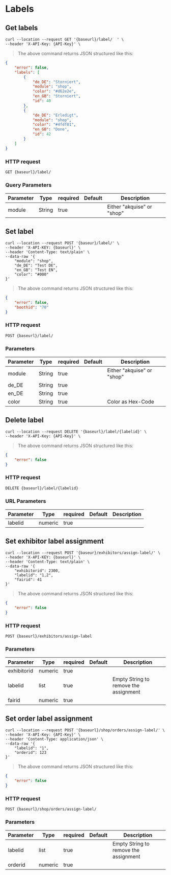 # Labels

## Get labels

```shell
curl --location --request GET '{baseurl}/label/  ' \
--header 'X-API-Key: {API-Key}' \
```

> The above command returns JSON structured like this:

```json
{
    "error": false,
    "labels": [
        {
            "de_DE": "Storniert",
            "module": "shop",
            "color": "#d62e2e",
            "en_GB": "Storniert",
            "id": 40
        },
        {
            "de_DE": "Erledigt",
            "module": "shop",
            "color": "#4fdf01",
            "en_GB": "Done",
            "id": 42
        }
    ]
}
```
### HTTP request

`GET {baseurl}/label/`

### Query Parameters

Parameter | Type | required | Default | Description
--------- | ---- | -------- | ------- | -----------
module | String | true | |  Either "akquise" or "shop"

## Set label

```shell
curl --location --request POST '{baseur}/label/' \
--header 'X-API-KEY: {baseurl}' \
--header 'Content-Type: text/plain' \
--data-raw '{
    "module": "shop",
    "de_DE": "Test DE",
    "en_GB": "Test EN",
    "color": "#000"
}'
```

> The above command returns JSON structured like this:

```json
{
    "error": false,
    "boothid": "70"
}
```

### HTTP request

`POST {baseurl}/label/`

### Parameters

| Parameter           | Type    | required | Default | Description |
| ------------------- | ------- | -------- | ------- | ----------- |
| module         | String | true    |         | Either "akquise" or "shop"
| de_DE         | String | true    |         |
| en_DE         | String | true    |         |
| color         | String | true    |         | Color as Hex-Code


## Delete label

```shell
curl --location --request DELETE '{baseurl}/label/{labelid}' \
--header 'X-API-Key: {API-Key}' \
```

> The above command returns JSON structured like this:

```json
{
    "error": false
}
```

### HTTP request

`DELETE {baseurl}/label/{labelid}`

### URL Parameters

| Parameter           | Type    | required | Default | Description |
| ------------------- | ------- | -------- | ------- | ----------- |
| labelid         | numeric | true    |         |

## Set exhibitor label assignment

```shell
curl --location --request POST '{baseur}/exhibitors/assign-label/' \
--header 'X-API-KEY: {baseurl}' \
--header 'Content-Type: text/plain' \
--data-raw '{
    "exhibitorid": 2300,
    "labelid": "1,2",
    "fairid": 41
}'
```

> The above command returns JSON structured like this:

```json
{
    "error": false
}
```

### HTTP request

`POST {baseurl}/exhibitors/assign-label`

### Parameters

| Parameter           | Type    | required | Default | Description |
| ------------------- | ------- | -------- | ------- | ----------- |
| exhibitorid         | numeric | true    |         |
| labelid         | list | true    |         | Empty String to remove the assignment
| fairid         | numeric | true    |         |

## Set order label assignment

```shell
curl --location --request POST '{baseurl}/shop/orders/assign-label/' \
--header 'X-API-Key: {API-Key}' \
--header 'Content-Type: application/json' \
--data-raw '{
    "labelid": "1",
    "orderid": 123
}'
```

> The above command returns JSON structured like this:

```json
{
    "error": false
}
```

### HTTP request

`POST {baseurl}/shop/orders/assign-label/`

### Parameters

| Parameter           | Type    | required | Default | Description |
| ------------------- | ------- | -------- | ------- | ----------- |
| labelid         | list | true    |         | Empty String to remove the assignment
| orderid         | numeric | true    |         |

